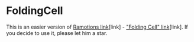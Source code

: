 # FoldingCell

This is an easier version of [Ramotions link](https://github.com/Ramotion)[link] - 
["Folding Cell" link](https://github.com/Ramotion/folding-cell)[link]. If you decide to use it, please let him a star.

